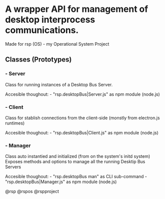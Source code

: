 # A wrapper API for management of desktop interprocess communications.

Made for rsp (OS) - my Operational System Project

## Classes (Prototypes)

### - Server

  Class for running instances of a Desktop Bus Server. 

  Accesible thoughout: 
    - "rsp.desktopBus|Server.js" as npm module (node.js) 

### - Client

  Class for stablish connections from the client-side (monstly from electron.js runtimes)

  Accesible thoughout: 
    - "rsp.desktopBus|Client.js" as npm module (node.js) 

### - Manager

  Class auto instantied and initialized (from on the system's initd system)
  Exposes methods and options to manage all the running Desktip Bus Servers
  
  Accesible thoughout: 
    - "rsp.desktopBus man" as CLI sub-command
    - "rsp.desktopBus|Manager.js" as npm module (node.js) 

@rsp @rspos @rspproject 